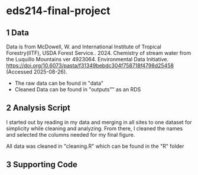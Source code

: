 # eds214-final-project

## 1 Data

Data is from McDowell, W. and International Institute of Tropical Forestry(IITF), USDA Forest Service.. 2024. Chemistry of stream water from the Luquillo Mountains ver 4923064. Environmental Data Initiative. <https://doi.org/10.6073/pasta/f31349bebdc304f758718f4798d25458> (Accessed 2025-08-26).

-   The raw data can be found in "data"
-   Cleaned Data can be found in "outputs"" as an RDS

## 2 Analysis Script
I started out by reading in my data and merging in all sites to one dataset for simplicity while cleaning and analyzing. From there, I cleaned the names and selected the columns needed for my final figure. 

All data was cleaned in "cleaning.R" which can be found in the "R" folder

## 3 Supporting Code